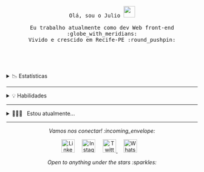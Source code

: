 <!-- The Hello World gif -->

<p align="center">  
  <!-- The Opening Phrases -->
  
  <samp>
    Olá, sou o Julio <img src="https://raw.githubusercontent.com/Quadrified/Quadrified/master/assets/wave.gif" width="30px" />
    <br><br>
    Eu trabalho atualmente como dev Web front-end :globe_with_meridians:
    <br />
    Vivido e crescido em Recife-PE :round_pushpin:
    <br><br>
    
  </samp>
</p>

<br><br>

<!-- GitHub Statistics -->
<details>
  <summary>📉 Estatísticas</summary>
  
  &nbsp;
  
  &nbsp;
    <a href="https://github.com/julio-lemos/julio-lemos">
      <img align="center" src="https://github-readme-stats.anuraghazra1.vercel.app/api/top-langs/?username=julio-lemos&layout=compact&theme=tokyonight" alt="Julio status" />
    </a>

  &nbsp;
    <a href="https://github.com/julio-lemos/julio-lemos">
      <img align="center" src="https://github-readme-stats.anuraghazra1.vercel.app/api?username=julio-lemos&show_icons=true&include_all_commits=true&theme=tokyonight" alt="Julio status" /> 
    </a>
  
</details>


************

<details>
  <summary>💡 Habilidades</summary>
  
  ### Linguagens
  ![Badge](https://img.shields.io/badge/JavaScript-323330?style=for-the-badge&logo=javascript&logoColor=F7DF1E) 
  ![Badge](https://img.shields.io/badge/TypeScript-007ACC?style=for-the-badge&logo=typescript&logoColor=white) 
  ![Badge](https://img.shields.io/badge/PHP-777BB4?style=for-the-badge&logo=php&logoColor=white) 
  
  ### Frameworks
  ![Badge](https://img.shields.io/badge/next.js-000000?style=for-the-badge&logo=nextdotjs&logoColor=white)
  ![Badge](https://img.shields.io/badge/React-20232A?style=for-the-badge&logo=react&logoColor=61DAFB)
  ![Badge](https://img.shields.io/badge/Angular-DD0031?style=for-the-badge&logo=angular&logoColor=white)
  ![Badge](https://img.shields.io/badge/Express.js-000000?style=for-the-badge&logo=express&logoColor=white)
  
  ### Database
  ![Badge](https://img.shields.io/badge/PostgreSQL-316192?style=for-the-badge&logo=postgresql&logoColor=white)
  ![Badge](https://img.shields.io/badge/MongoDB-white?style=for-the-badge&logo=mongodb&logoColor=4EA94B)
  ![Badge](https://img.shields.io/badge/MariaDB-003545?style=for-the-badge&logo=mariadb&logoColor=white)
  
  ### Ferramentas
  ![Badge](https://img.shields.io/badge/Git-F05032?style=for-the-badge&logo=git&logoColor=white)
  ![Badge](https://img.shields.io/badge/Yarn-2C8EBB?style=for-the-badge&logo=yarn&logoColor=white)
  
  ### Softwares
  ![Badge](https://img.shields.io/badge/Insomnia-5849be?style=for-the-badge&logo=Insomnia&logoColor=white)
  ![Badge](https://img.shields.io/badge/Visual_Studio_Code-0078D4?style=for-the-badge&logo=visual%20studio%20code&logoColor=white)
  ![Badge](https://img.shields.io/badge/GitKraken-179287?style=for-the-badge&logo=GitKraken&logoColor=white)
  ![Badge](https://img.shields.io/badge/IntelliJIDEA-000000.svg?style=for-the-badge&logo=intellij-idea&logoColor=white)
  
  ### Sistemas Operacionais
  ![Badge](https://img.shields.io/badge/Windows-0078D6?style=for-the-badge&logo=windows&logoColor=white)
  ![Badge](https://img.shields.io/badge/Linux-FCC624?style=for-the-badge&logo=linux&logoColor=black)
  ![Badge](https://img.shields.io/badge/Android-3DDC84?style=for-the-badge&logo=android&logoColor=white)
  
  ### Outros
  ![Badge](https://img.shields.io/badge/HTML5-E34F26?style=for-the-badge&logo=html5&logoColor=white)
  ![Badge](https://img.shields.io/badge/CSS3-1572B6?style=for-the-badge&logo=css3&logoColor=white)
  ![Badge](https://img.shields.io/badge/Sass-CC6699?style=for-the-badge&logo=sass&logoColor=white)

</details>
 

----
<details>
   <summary> 👨🏻‍💻 &nbsp; Estou atualmente... </summary>

  &nbsp;
  - Melhorando minhas habilidades em React e Angular
  - Desenvolvendo em tecnologias Back-end
  - Melhorando em bancos de dados
</details>
  
----

<!-- Social Media Links -->

<p align="center"> 
  <i> Vamos nos conectar! :incoming_envelope: </i>
</p>

<p align="center">
  <a href="https://www.linkedin.com/in/julio-lemos96/"><img src="https://github.com/Quadrified/Quadrified/blob/master/assets/social_media_svgs/linkedin-round.svg" width="35px" alt="LinkedIn"></a> &nbsp; &nbsp;
  <a href="https://instagram.com/j.uliu"><img src="https://github.com/Quadrified/Quadrified/blob/master/assets/social_media_svgs/instagram-round.svg" width="35px" alt="Instagram"></a> &nbsp; &nbsp;
  <a href="https://twitter.com/juliuiu"><img src="https://github.com/Quadrified/Quadrified/blob/master/assets/social_media_svgs/twitter-round.svg" width="35px" alt="Twitter">     </a> &nbsp; &nbsp;
  <a href="https://api.whatsapp.com/send?phone=+5581981472854"><img src="https://github.com/Quadrified/Quadrified/blob/master/assets/social_media_svgs/whatsapp-round.svg" width="35px" alt="Whatsapp"></a> &nbsp; &nbsp;
 
</p>

<p align="center">
  <i> Open to anything under the stars :sparkles: </i>
</p>

<br>

<!---->
<!---->



